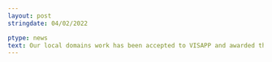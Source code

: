 ```yaml
---
layout: post
stringdate: 04/02/2022

ptype: news
text: Our local domains work has been accepted to VISAPP and awarded the <b>best paper award</b>.
---
```

